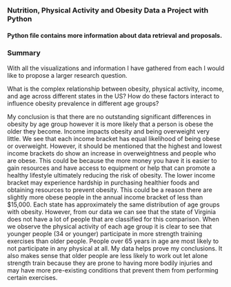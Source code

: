 ### Nutrition, Physical Activity and Obesity Data a Project with Python

#### Python file contains more information about data retrieval and proposals. 

### Summary
With all the visualizations and information I have gathered from each I would like to propose a larger 
research question. 

What is the complex relationship between obesity, physical activity, income, and age across 
different states in the US? How do these factors interact to influence obesity prevalence in different age 
groups? 

  My conclusion is that there are no outstanding significant differences in obesity by age group 
however it is more likely that a person is obese the older they become. Income impacts obesity and 
being overweight very little. We see that each income bracket has equal likelihood of being obese or 
overweight. However, it should be mentioned that the highest and lowest income brackets do show an 
increase in overweightness and people who are obese. This could be because the more money you have 
it is easier to gain resources and have access to equipment or help that can promote a healthy lifestyle 
ultimately reducing the risk of obesity. The lower income bracket may experience hardship in purchasing 
healthier foods and obtaining resources to prevent obesity. This could be a reason there are slightly 
more obese people in the annual income bracket of less than $15,000. Each state has approximately the 
same distribution of age groups with obesity. However, from our data we can see that the state of 
Virginia does not have a lot of people that are classified for this comparison. When we observe the 
physical activity of each age group it is clear to see that younger people (34 or younger) participate in 
more strength training exercises than older people. People over 65 years in age are most likely to not 
participate in any physical at all. My data helps prove my conclusions. It also makes sense that older 
people are less likely to work out let alone strength train because they are prone to having more bodily 
injuries and may have more pre-existing conditions that prevent them from performing certain 
exercises.
